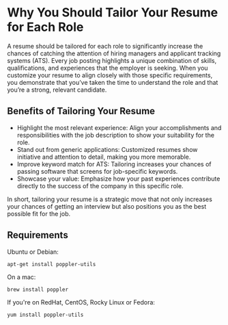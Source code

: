 # Why You Should Tailor Your Resume for Each Role

A resume should be tailored for each role to significantly increase the chances of catching the attention of hiring managers and applicant tracking systems (ATS). Every job posting highlights a unique combination of skills, qualifications, and experiences that the employer is seeking. When you customize your resume to align closely with those specific requirements, you demonstrate that you’ve taken the time to understand the role and that you’re a strong, relevant candidate.

## Benefits of Tailoring Your Resume

- Highlight the most relevant experience: Align your accomplishments and responsibilities with the job description to show your suitability for the role.
- Stand out from generic applications: Customized resumes show initiative and attention to detail, making you more memorable.
- Improve keyword match for ATS: Tailoring increases your chances of passing software that screens for job-specific keywords.
- Showcase your value: Emphasize how your past experiences contribute directly to the success of the company in this specific role.

In short, tailoring your resume is a strategic move that not only increases your chances of getting an interview but also positions you as the best possible fit for the job.

## Requirements

Ubuntu or Debian:

```apt-get install poppler-utils```

On a mac:

```brew install poppler```

If you're on RedHat, CentOS, Rocky Linux or Fedora:

```yum install poppler-utils```
